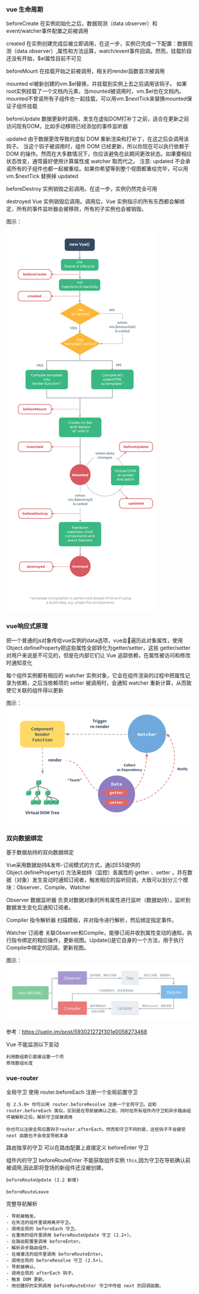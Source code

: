 ### vue 生命周期

beforeCreate
    在实例初始化之后，数据观测（data observer）和 event/watcher事件配置之前被调用

created
    在实例创建完成后被立即调用，在这一步，实例已完成一下配置：数据观测（data observer）,属性和方法运算，watch/event事件回调。然而，挂载阶段还没有开始，$el属性目前不可见

beforeMount
    在挂载开始之前被调用，相关的render函数首次被调用

mounted
    el被新创建的vm.\$el替换，并挂载到实例上去之后调用该钩子。
    如果root实例挂载了一个文档内元素，当mounted被调用时，vm.\$el也在文档内。
    mounted不曾诺所有子组件也一起挂载，可以用vm.$nextTick来替换mounted保证子组件挂载

beforeUpdate
    数据更新时调用，发生在虚拟DOM打补丁之前，适合在更新之前访问现有DOM，比如手动移除已经添加的事件监听器

updated
    由于数据更改导致的虚拟 DOM 重新渲染和打补丁，在这之后会调用该钩子。
    当这个钩子被调用时，组件 DOM 已经更新，所以你现在可以执行依赖于 DOM 的操作。然而在大多数情况下，你应该避免在此期间更改状态。如果要相应状态改变，通常最好使用计算属性或 watcher 取而代之。
    注意: updated 不会承诺所有的子组件也都一起被重绘。如果你希望等到整个视图都重绘完毕，可以用 vm.$nextTick 替换掉 updated

beforeDestroy
    实例销毁之前调用。在这一步，实例仍然完全可用

destroyed
    Vue 实例销毁后调用。调用后，Vue 实例指示的所有东西都会解绑定，所有的事件监听器会被移除，所有的子实例也会被销毁。

图示：

![vue 生命周期](../img/lifecycle.png)


### vue响应式原理

把一个普通的js对象传给vue实例的data选项，vue会遍历此对象属性，使用Object.defineProperty把这些属性全部转化为getter/setter，这些 getter/setter 对用户来说是不可见的，但是在内部它们让 Vue 追踪依赖，在属性被访问和修改时通知变化

每个组件实例都有相应的 watcher 实例对象，它会在组件渲染的过程中把属性记录为依赖，之后当依赖项的 setter 被调用时，会通知 watcher 重新计算，从而致使它关联的组件得以更新

图示：
![响应式](../img/data.png)





### 双向数据绑定

基于数据劫持的双向数据绑定

Vue采用数据劫持&发布-订阅模式的方式，通过ES5提供的 Object.defineProperty() 方法来劫持（监控）各属性的 getter 、setter ，并在数据（对象）发生变动时通知订阅者，触发相应的监听回调，大致可以划分三个模块：Observer、Compile、Watcher

Observer 数据监听器  负责对数据对象的所有属性进行监听（数据劫持），监听到数据发生变化后通知订阅者。

Compiler 指令解析器  扫描模板，并对指令进行解析，然后绑定指定事件。

Watcher 订阅者  关联Observer和Compile，能够订阅并收到属性变动的通知，执行指令绑定的相应操作，更新视图。Update()是它自身的一个方法，用于执行Compile中绑定的回调，更新视图。

图示：
![双向数据绑定](../img/two-side-bind.png)

参考：https://juejin.im/post/593021272f301e0058273468

Vue 不能监测以下变动

    利用数组索引直接设置一个项
    修改数组长度

### vue-router

全局守卫
    使用 router.beforeEach 注册一个全局前置守卫

    在 2.5.0+ 你可以用 router.beforeResolve 注册一个全局守卫。这和 router.beforeEach 类似，区别是在导航被确认之前，同时在所有组件内守卫和异步路由组件被解析之后，解析守卫就被调用

    你也可以注册全局后置钩子router.afterEach，然而和守卫不同的是，这些钩子不会接受 next 函数也不会改变导航本身

路由独享的守卫
    可以在路由配置上直接定义 beforeEnter 守卫

组件内的守卫
    beforeRouteEnter 不能获取组件实例 `this`,因为守卫在导航确认前被调用,因此即将登场的新组件还没被创建。

    beforeRouteUpdate (2.2 新增)
    
    beforeRouteLeave

完整导航解析

    - 导航被触发。
    - 在失活的组件里调用离开守卫。
    - 调用全局的 beforeEach 守卫。
    - 在重用的组件里调用 beforeRouteUpdate 守卫 (2.2+)。
    - 在路由配置里调用 beforeEnter。
    - 解析异步路由组件。
    - 在被激活的组件里调用 beforeRouteEnter。
    - 调用全局的 beforeResolve 守卫 (2.5+)。
    - 导航被确认。
    - 调用全局的 afterEach 钩子。
    - 触发 DOM 更新。
    - 用创建好的实例调用 beforeRouteEnter 守卫中传给 next 的回调函数。